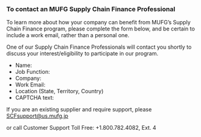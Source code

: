 ### To contact an MUFG Supply Chain Finance Professional

To learn more about how your company can benefit from MUFG’s Supply Chain Finance program, please complete the form below, and be certain to include a work email, rather than a personal one. 

One of our Supply Chain Finance Professionals will contact you shortly to discuss your interest/eligibility to participate in our program. 

* Name:
* Job Function:
* Company:
* Work Email:
* Location (State, Territory, Country)
* CAPTCHA text: 

If you are an existing supplier and require support, please 
[SCFsupport@us.mufg.jp](mailto:SCFsupport@us.mufg.jp)

or call Customer Support Toll Free: +1.800.782.4082, Ext. 4
